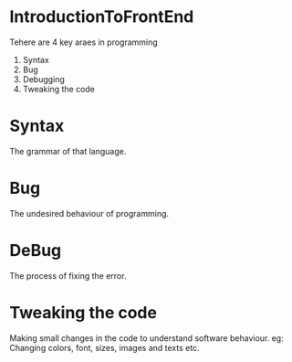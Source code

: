 # IntroductionToFrontEnd

Tehere are 4 key araes in programming
1. Syntax
2. Bug
3. Debugging
4. Tweaking the code

# Syntax
 The grammar of that language.

# Bug
 The undesired behaviour of programming.

# DeBug
 The process of fixing the error. 
 
# Tweaking the code
 Making small changes in the code to understand software behaviour.
 eg: Changing colors, font, sizes, images and texts etc.
